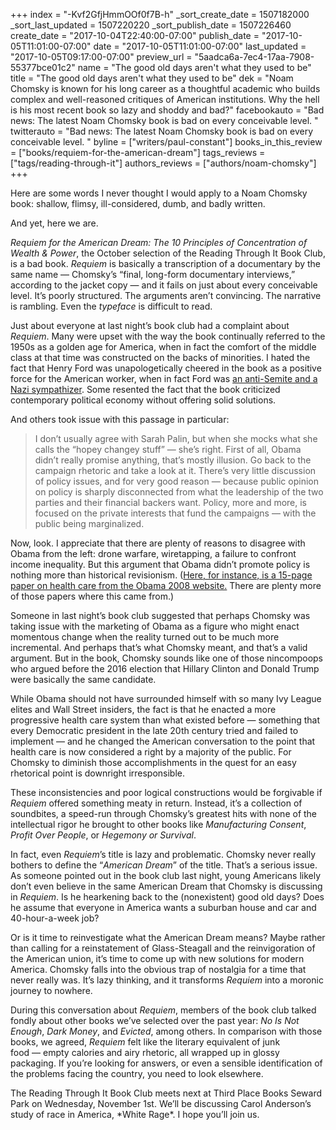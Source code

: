 +++
index = "-Kvf2GfjHmmOOf0f7B-h"
_sort_create_date = 1507182000
_sort_last_updated = 1507220220
_sort_publish_date = 1507226460
create_date = "2017-10-04T22:40:00-07:00"
publish_date = "2017-10-05T11:01:00-07:00"
date = "2017-10-05T11:01:00-07:00"
last_updated = "2017-10-05T09:17:00-07:00"
preview_url = "5aadca6a-7ec4-17aa-7908-55377bce01c2"
name = "The good old days aren't what they used to be"
title = "The good old days aren't what they used to be"
dek = "Noam Chomsky is known for his long career as a thoughtful academic who builds complex and well-reasoned critiques of American institutions. Why the hell is his most recent book so lazy and shoddy and bad?"
facebookauto = "Bad news: The latest Noam Chomsky book is bad on every conceivable level. "
twitterauto = "Bad news: The latest Noam Chomsky book is bad on every conceivable level. "
byline = ["writers/paul-constant"]
books_in_this_review = ["books/requiem-for-the-american-dream"]
tags_reviews = ["tags/reading-through-it"]
authors_reviews = ["authors/noam-chomsky"]
+++

Here are some words I never thought I would apply to a Noam Chomsky book: shallow, flimsy, ill-considered, dumb, and badly written. 

And yet, here we are. 

*Requiem for the American Dream: The 10 Principles of Concentration of Wealth & Power*, the October selection of the Reading Through It Book Club, is a bad book. *Requiem* is basically a transcription of a documentary by the same name — Chomsky’s “final, long-form documentary interviews,” according to the jacket copy — and it fails on just about every conceivable level. It’s poorly structured. The arguments aren’t convincing. The narrative is rambling. Even the *typeface* is difficult to read.

Just about everyone at last night’s book club had a complaint about *Requiem*. Many were upset with the way the book continually referred to the 1950s as a golden age for America, when in fact the comfort of the middle class at that time was constructed on the backs of minorities. I hated the fact that Henry Ford was unapologetically cheered in the book as a positive force for the American worker, when in fact Ford was [an anti-Semite and a Nazi sympathizer]( https://www.washingtonpost.com/national/religion/the-dark-legacy-of-henry-fords-anti-semitism-commentary/2014/10/10/c95b7df2-509d-11e4-877c-335b53ffe736_story.html?utm_term=.2e414895afb0). Some resented the fact that the book criticized contemporary political economy without offering solid solutions.

And others took issue with this passage in particular:

<blockquote>I don’t usually agree with Sarah Palin, but when she mocks what she calls the “hopey changey stuff” — she’s right. First of all, Obama didn’t really promise anything, that’s mostly illusion. Go back to the campaign rhetoric and take a look at it. There’s very little discussion of policy issues, and for very good reason — because public opinion on policy is sharply disconnected from what the leadership of the two parties and their financial backers want. Policy, more and more, is focused on the private interests that fund the campaigns — with the public being marginalized.</blockquote>

Now, look. I appreciate that there are plenty of reasons to disagree with Obama from the left: drone warfare, wiretapping, a failure to confront income inequality. But this argument that Obama didn’t promote policy is nothing more than historical revisionism. ([Here, for instance, is a 15-page paper on health care from the Obama 2008 website.]( https://docs.google.com/viewer?url=http%3A%2F%2Fwebarchive.loc.gov%2Fall%2F20080827222057%2Fhttp%3A%2F%2Fwww.barackobama.com%2Fpdf%2Fissues%2FHealthCareFullPlan.pdf) There are plenty more of those papers where this came from.) 

Someone in last night’s book club suggested that perhaps Chomsky was taking issue with the marketing of Obama as a figure who might enact momentous change when the reality turned out to be much more incremental. And perhaps that’s what Chomsky meant, and that’s a valid argument. But in the book, Chomsky sounds like one of those nincompoops who argued before the 2016 election that Hillary Clinton and Donald Trump were basically the same candidate. 

While Obama should not have surrounded himself with so many Ivy League elites and Wall Street insiders, the fact is that he enacted a more progressive health care system than what existed before — something that every Democratic president in the late 20th century tried and failed to implement  — and he changed the American conversation to the point that health care is now considered a right by a majority of the public. For Chomsky to diminish those accomplishments in the quest for an easy rhetorical point is downright irresponsible.

These inconsistencies and poor logical constructions would be forgivable if *Requiem* offered something meaty in return. Instead, it’s a collection of soundbites, a speed-run through Chomsky’s greatest hits with none of the intellectual rigor he brought to other books like *Manufacturing Consent*, *Profit Over People*, or *Hegemony or Survival*.

In fact, even *Requiem*’s title is lazy and problematic. Chomsky never really bothers to define the “*American Dream*” of the title. That’s a serious issue. As someone pointed out in the book club last night, young Americans likely don’t even believe in the same American Dream that Chomsky is discussing in *Requiem*. Is he hearkening back to the (nonexistent) good old days? Does he assume that everyone in America wants a suburban house and car and 40-hour-a-week job? 

Or is it time to reinvestigate what the American Dream means? Maybe rather than calling for a reinstatement of Glass-Steagall and the reinvigoration of the American union, it’s time to come up with new solutions for modern America. Chomsky falls into the obvious trap of nostalgia for a time that never really was. It’s lazy thinking, and it transforms *Requiem* into a moronic journey to nowhere.

During this conversation about *Requiem*, members of the book club talked fondly about other books we’ve selected over the past year: *No Is Not Enough*, *Dark Money*, and *Evicted*, among others. In comparison with those books, we agreed, *Requiem* felt like the literary equivalent of junk food — empty calories and airy rhetoric, all wrapped up in glossy packaging. If you’re looking for answers, or even a sensible identification of the problems facing the country, you need to look elsewhere.

<p class="footer">The Reading Through It Book Club meets next at Third Place Books Seward Park on Wednesday, November 1st. We’ll be discussing Carol Anderson’s study of race in America, *White Rage*. I hope you’ll join us.</p>

